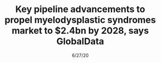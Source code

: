 ---
title: "Key pipeline advancements to propel myelodysplastic syndromes market to $2.4bn by 2028, says GlobalData"
image: "images/writing/post-55.jpg"
link: "https://www.globaldata.com/key-pipeline-advancements-to-propel-myelodysplastic-syndromes-market-to-2-4bn-by-2028-says-globaldata/"
categories: ['Press Release']
date: "6/27/20"
order: "3"
draft: false
---